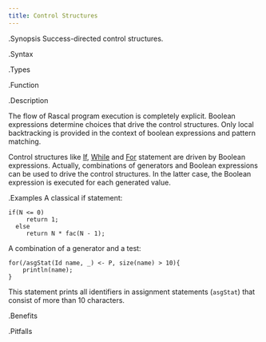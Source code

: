 ```yaml
---
title: Control Structures
---
```


.Synopsis
Success-directed control structures.

.Syntax

.Types

.Function

.Description

The flow of Rascal program execution is completely explicit. Boolean expressions determine choices that drive the control structures. 
Only local backtracking is provided in the context of boolean expressions and pattern matching.

Control structures like [If]((Rascal:Statements-If)), [While]((Rascal:Statements-While)) 
and [For]((Rascal:Statements-For)) statement are driven by Boolean expressions.
Actually, combinations of generators and Boolean expressions can be used to drive the control structures. 
In the latter case, the Boolean expression is executed for each generated value.

.Examples
A classical if statement:
```rascal
if(N <= 0)
     return 1; 
  else
     return N * fac(N - 1);
```

A combination of a generator and a test:

```rascal
for(/asgStat(Id name, _) <- P, size(name) > 10){
    println(name);
}
```
This statement prints all identifiers in assignment statements (`asgStat`) that consist of more than 10 characters.

.Benefits

.Pitfalls

